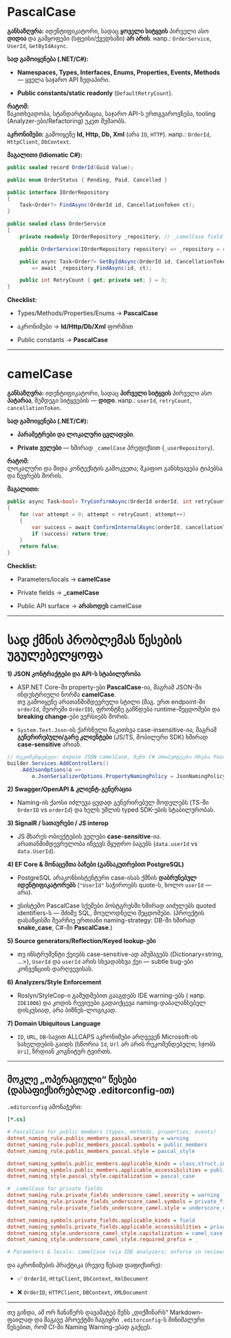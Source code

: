 

# PascalCase

**განსაზღვრა:** იდენტიფიკატორი, სადაც **ყოველი სიტყვის** პირველი ასო **დიდია** და გამყოფები (სფეისი/ქვედხაზი) **არ არის**. напр.: `OrderService`, `UserId`, `GetByIdAsync`.

**სად გამოიყენება (.NET/C#):**

- **Namespaces, Types, Interfaces, Enums, Properties, Events, Methods** — ყველა საჯარო API ზედაპირი.
    
- **Public constants/static readonly** (`DefaultRetryCount`).
    

**რატომ:**  
წაკითხვადობა, სტანდარტიზაცია, საჯარო API-ს ერთგვაროვნება, tooling (Analyzer-ები/Refactoring) უკეთ მუშაობს.

**აკრონიმები:** გამოიყენე **Id, Http, Db, Xml** (არა `ID`, `HTTP`). напр.: `OrderId`, `HttpClient`, `DbContext`.

**მაგალითი (Idiomatic C#):**

```csharp
public sealed record OrderId(Guid Value);

public enum OrderStatus { Pending, Paid, Cancelled }

public interface IOrderRepository
{
    Task<Order?> FindAsync(OrderId id, CancellationToken ct);
}

public sealed class OrderService
{
    private readonly IOrderRepository _repository; // _camelCase field

    public OrderService(IOrderRepository repository) => _repository = repository;

    public async Task<Order?> GetByIdAsync(OrderId id, CancellationToken ct = default)
        => await _repository.FindAsync(id, ct);

    public int RetryCount { get; private set; } = 3;
}
```

**Checklist:**

- Types/Methods/Properties/Enums → **PascalCase**
    
- აკრონიმები → **Id/Http/Db/Xml** ფორმით
    
- Public constants → **PascalCase**
    

---

# camelCase

**განსაზღვრა:** იდენტიფიკატორი, სადაც **პირველი სიტყვის** პირველი ასო **პატარაა**, შემდეგი სიტყვების — **დიდი**. напр.: `userId`, `retryCount`, `cancellationToken`.

**სად გამოიყენება (.NET/C#):**

- **პარამეტრები და ლოკალური ცვლადები**.
    
- **Private ველები** — ხშირად `_camelCase` პრეფიქსით (`_userRepository`).
    

**რატომ:**  
ლოკალური და შიდა კონტექსტის გამოკვეთა; მკაფიო განსხვავება ტიპებსა და წევრებს შორის.

**მაგალითი:**

```csharp
public async Task<bool> TryConfirmAsync(OrderId orderId, int retryCount, CancellationToken cancellationToken)
{
    for (var attempt = 0; attempt < retryCount; attempt++)
    {
        var success = await ConfirmInternalAsync(orderId, cancellationToken);
        if (success) return true;
    }
    return false;
}
```

**Checklist:**

- Parameters/locals → **camelCase**
    
- Private fields → **_camelCase**
    
- Public API surface → **არასოდეს** camelCase
    

---

# სად ქმნის პრობლემას წესების უგულებელყოფა

**1) JSON კონტრაქტები და API-ს სტაბილურობა**

- ASP.NET Core-ში property-ები **PascalCase**-ია, მაგრამ JSON-ში ინდუსტრიული ნორმა **camelCase**.  
    თუ გამოიყენე არათანმიმდევრული სტილი (მაგ. ერთ endpoint-ში `orderId`, მეორეში `OrderID`), ფრონტზე გაჩნდება runtime-შეცდომები და **breaking change**-ები ვერსიებს შორის.
    
- `System.Text.Json`-ის ქარხნული წაკითხვა case-insensitive-ია, მაგრამ **გენერირებული/გარე კლიენტები** (JS/TS, მობილური SDK) ხშირად **case-sensitive** არიან.
    

```csharp
// რეკომენდებული: expose JSON camelCase, შენს C# პროპერტეები რჩება PascalCase-ში
builder.Services.AddControllers()
    .AddJsonOptions(o =>
        o.JsonSerializerOptions.PropertyNamingPolicy = JsonNamingPolicy.CamelCase);
```

**2) Swagger/OpenAPI & კლიენტ-გენერაცია**

- Naming-ის ქაოსი იძლევა ცუდად გენერირებულ მოდელებს (TS-ში `OrderID` vs `orderId`) და ხელს უშლის typed SDK-ების სტაბილურობას.
    

**3) SignalR / სათაურები / JS interop**

- JS მხარეს ობიექტების ველები **case-sensitive**-ია. არათანმიმდევრულობა იწვევს მყუდრო ბაგებს (`data.userId` vs `data.UserId`).
    

**4) EF Core & მონაცემთა ბაზები (განსაკუთრებით PostgreSQL)**

- PostgreSQL არაკონსისტენტური case-ისას ქმნის **დაბრუნებულ იდენტიფიკატორებს** (`"UserId"` საჭიროებს quote-ს, ხოლო `userId` — არა).
    
- უსისტემო PascalCase სქემები პოსტგრესში ხშირად აიძულებს quoted identifiers-ს — მძიმე SQL, მოულოდნელი შეცდომები. (პროექტის დასაწყისში შეარჩიე ერთიანი naming-strategy: DB-ში ხშირად **snake_case**, C#-ში **PascalCase**.)
    

**5) Source generators/Reflection/Keyed lookup-ები**

- თუ ინსტრუმენტი ქეიებს case-sensitive-ად ამუშავებს (Dictionary<string, …>), `UserId` და `userId` არის სხვადასხვა ქეი — subtle bug-ები კონვენციის დარღვევისას.
    

**6) Analyzers/Style Enforcement**

- Roslyn/StyleCop-ი გამუდმებით გააგდებს IDE warning-ებს ( напр. `IDE1006`) და კოდის რევიუები გადაიქცევა naming-დაბალანსებელ დისკუსიად, არა ბიზნეს-ლოგიკად.
    

**7) Domain Ubiquitous Language**

- `ID`, `URL`, `DB`-სავით ALLCAPS აკრონიმები არღვევენ Microsoft-ის სახელდების გაიდს (სწორია `Id`, `Url` არ არის რეკომენდებული; სჯობს `Uri`), ზრდიან კოგნიტურ ტვირთს.
    

---

## მოკლე „ოპერაციული“ წესები (დასაფიქსირებლად .editorconfig-ით)

`.editorconfig` ამონაჭერი:

```ini
[*.cs]

# PascalCase for public members (types, methods, properties, events)
dotnet_naming_rule.public_members_pascal.severity = warning
dotnet_naming_rule.public_members_pascal.symbols = public_members
dotnet_naming_rule.public_members_pascal.style = pascal_style

dotnet_naming_symbols.public_members.applicable_kinds = class,struct,interface,enum,method,property,event,delegate
dotnet_naming_symbols.public_members.applicable_accessibilities = public, protected, protected_internal
dotnet_naming_style.pascal_style.capitalization = pascal_case

# _camelCase for private fields
dotnet_naming_rule.private_fields_underscore_camel.severity = warning
dotnet_naming_rule.private_fields_underscore_camel.symbols = private_fields
dotnet_naming_rule.private_fields_underscore_camel.style = underscore_camel_style

dotnet_naming_symbols.private_fields.applicable_kinds = field
dotnet_naming_symbols.private_fields.applicable_accessibilities = private
dotnet_naming_style.underscore_camel_style.capitalization = camel_case
dotnet_naming_style.underscore_camel_style.required_prefix = _

# Parameters & locals: camelCase (via IDE analyzers; enforce in reviews/linters)
```

და აკრონიმების პრაქტიკა (რევიუ წესად დაფიქსირე):

- ✅ `OrderId`, `HttpClient`, `DbContext`, `XmlDocument`
    
- ❌ `OrderID`, `HTTPClient`, `DBContext`, `XMLDocument`
    

---

თუ გინდა, ამ ორ ჩანაწერს დავამატებ შენს „დიქშინარს“ Markdown-ფაილად და მაგავე პროექტში ჩაგიყრი `.editorconfig`-ს მინიმალური წესებით, რომ CI-ში Naming Warning-ებად გაქცეს.